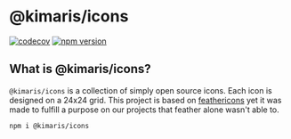 # @kimaris/icons

[![codecov](https://codecov.io/gh/kimarisgg/icons/branch/main/graph/badge.svg?token=A8OMYRY8KT)](https://codecov.io/gh/kimarisgg/icons)
[![npm version](https://badge.fury.io/js/@kimaris%2Ficons.svg)](https://www.npmjs.com/package/@kimaris/icons)

## What is @kimaris/icons?

`@kimaris/icons` is a collection of simply open source icons. Each icon is designed on a 24x24 grid. This project is based on [feathericons](https://github.com/feathericons/feather) yet it was made to fulfill a purpose on our projects that feather alone wasn't able to.

```shell
npm i @kimaris/icons
```
